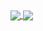 
<a href="https://github.com/Harhao/github-readme-stats">
  <img align="center" src="https://github-readme-stats.vercel.app/api?username=Harhao&count_private=true&show_icons=true&theme=radical&title_color=fff&text_color=fff&locale=es" />
</a>
<a href="https://github.com/Harhao/convoychat">
  <img align="center" src="https://github-readme-stats.vercel.app/api/top-langs/?username=Harhao&layout=compact&hide=html,css"/>
</a>
